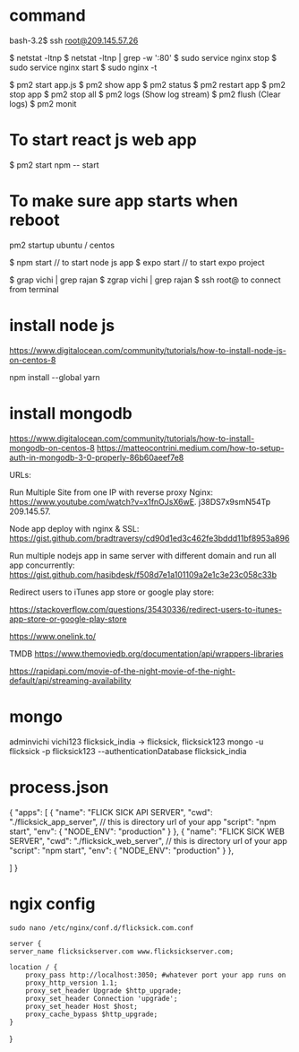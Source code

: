 # command

bash-3.2$ ssh root@209.145.57.26

$ netstat -ltnp
$ netstat -ltnp | grep -w ':80'
$ sudo service nginx stop
$ sudo service nginx start
$ sudo nginx -t

$ pm2 start app.js
$ pm2 show app
$ pm2 status
$ pm2 restart app
$ pm2 stop app
$ pm2 stop all
$ pm2 logs (Show log stream)
$ pm2 flush (Clear logs)
$ pm2 monit

# To start react js web app
$ pm2 start npm -- start

# To make sure app starts when reboot
pm2 startup ubuntu / centos

$ npm start // to start node js app
$ expo start  // to start expo project

$ grap vichi <file-name> | grep rajan
$ zgrap vichi <file-name> | grep rajan
$ ssh root@<host-ip-address> to connect from terminal


# install node js
  https://www.digitalocean.com/community/tutorials/how-to-install-node-js-on-centos-8
  
 
  npm install --global yarn
  
# install mongodb
  https://www.digitalocean.com/community/tutorials/how-to-install-mongodb-on-centos-8
  https://matteocontrini.medium.com/how-to-setup-auth-in-mongodb-3-0-properly-86b60aeef7e8

URLs:

Run Multiple Site from one IP with reverse proxy Nginx:  https://www.youtube.com/watch?v=x1fnOJsX6wE. j38DS7x9smN54Tp   209.145.57. 
  
Node app deploy with nginx & SSL:  https://gist.github.com/bradtraversy/cd90d1ed3c462fe3bddd11bf8953a896 
  
Run multiple nodejs app in same server with different domain and run all app concurrently:    https://gist.github.com/hasibdesk/f508d7e1a101109a2e1c3e23c058c33b
  
  
Redirect users to iTunes app store or google play store:
  
  https://stackoverflow.com/questions/35430336/redirect-users-to-itunes-app-store-or-google-play-store
  
  https://www.onelink.to/
  
  
 TMDB
  https://www.themoviedb.org/documentation/api/wrappers-libraries
  
  https://rapidapi.com/movie-of-the-night-movie-of-the-night-default/api/streaming-availability
  
  # mongo
  adminvichi vichi123
  flicksick_india -> flicksick, flicksick123
  mongo -u flicksick -p flicksick123 --authenticationDatabase flicksick_india
  
  
  
  
  
  
  # process.json
  {
  "apps": [
    {
      "name": "FLICK SICK API SERVER",
      "cwd": "./flicksick_app_server", // this is directory url of your app
      "script": "npm start",
      "env": {
        "NODE_ENV": "production"
      }
	},
	{
      "name": "FLICK SICK WEB SERVER",
      "cwd": "./flicksick_web_server", // this is directory url of your app
      "script": "npm start",
      "env": {
        "NODE_ENV": "production"
      }
    },
    
  ]
}
  
  
# ngix config
	
	sudo nano /etc/nginx/conf.d/flicksick.com.conf

	server {
    server_name flicksickserver.com www.flicksickserver.com;

    location / {
        proxy_pass http://localhost:3050; #whatever port your app runs on
        proxy_http_version 1.1;
        proxy_set_header Upgrade $http_upgrade;
        proxy_set_header Connection 'upgrade';
        proxy_set_header Host $host;
        proxy_cache_bypass $http_upgrade;
    }
}
